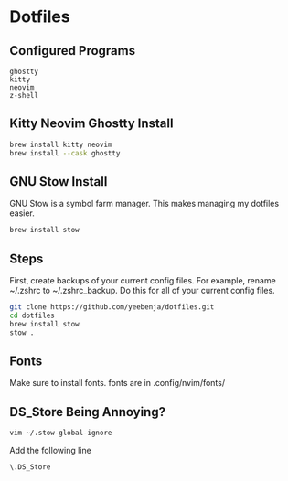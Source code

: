 # Dotfiles

## Configured Programs
```
ghostty
kitty
neovim
z-shell
```

## Kitty Neovim Ghostty Install
```bash
brew install kitty neovim 
brew install --cask ghostty
```

## GNU Stow Install
GNU Stow is a symbol farm manager. This makes managing my dotfiles easier.
```bash
brew install stow 
```

## Steps
First, create backups of your current config files. For example, rename ~/.zshrc to ~/.zshrc_backup. Do this for all of your current config files.
```bash
git clone https://github.com/yeebenja/dotfiles.git
cd dotfiles
brew install stow
stow .
```

## Fonts
Make sure to install fonts. fonts are in .config/nvim/fonts/

## DS_Store Being Annoying?
```bash
vim ~/.stow-global-ignore
```
Add the following line
```
\.DS_Store
```

